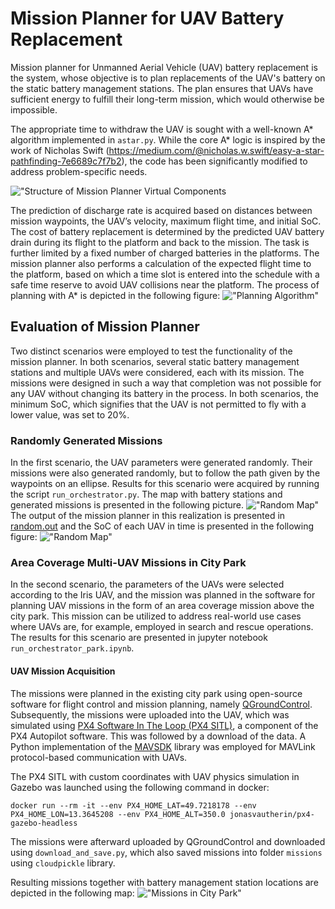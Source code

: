 # Mission Planner for UAV Battery Replacement

Mission planner for Unmanned Aerial Vehicle (UAV) battery replacement is the system, whose objective is to plan replacements of the UAV's battery on the static battery management stations. The plan ensures that UAVs have sufficient energy to fulfill their long-term mission, which would otherwise be impossible. 

The appropriate time to withdraw the UAV is sought with a well-known A* algorithm implemented in `astar.py`. While the core A* logic is inspired by the work of Nicholas Swift (https://medium.com/@nicholas.w.swift/easy-a-star-pathfinding-7e6689c7f7b2), the code has been significantly modified to address problem-specific needs.
  
!["Structure of Mission Planner Virtual Components](imgs/data-flow-compact.png)

The prediction of discharge rate is acquired based on distances between mission waypoints, the UAV’s velocity, maximum flight time, and initial SoC. The cost of battery replacement is determined by the predicted UAV battery drain during its flight to the platform and back to the mission. The task is further limited by a fixed number of charged batteries in the platforms. The mission planner also performs a calculation of the expected flight time to the platform, based on which a time slot is entered into the schedule with a safe time reserve to avoid UAV collisions near the platform. The process of planning with A* is depicted in the following figure:
!["Planning Algorithm"](imgs/planner-algorithm.png)

## Evaluation of Mission Planner

Two distinct scenarios were employed to test the functionality of the mission planner. In both scenarios, several static battery management stations and multiple UAVs were considered, each with its mission. The missions were designed in such a way that completion was not possible for any UAV without changing its battery in the process. In both scenarios, the minimum SoC, which signifies that the UAV is not permitted to fly with a lower value, was set to 20%.

### Randomly Generated Missions

In the first scenario, the UAV parameters were generated randomly. Their missions were also generated randomly, but to follow the path given by the waypoints on an ellipse. Results for this scenario were acquired by running the script `run_orchestrator.py`. The map with battery stations and generated missions is presented in the following picture.
!["Random Map"](imgs/random-map.jpg)
The output of the mission planner in this realization is presented in [random.out](random.out) and the SoC of each UAV in time is presented in the following figure:
!["Random Map"](imgs/random-soc.jpg)

### Area Coverage Multi-UAV Missions in City Park

In the second scenario, the parameters of the UAVs were selected according to the Iris UAV, and the mission was planned in the software for planning UAV missions in the form of an area coverage mission above the city park. This mission can be utilized to address real-world use cases where UAVs are, for example, employed in search and rescue operations. The results for this scenario are presented in jupyter notebook `run_orchestrator_park.ipynb`.

#### UAV Mission Acquisition

The missions were planned in the existing city park using open-source software for flight control and mission planning, namely [QGroundControl](http://qgroundcontrol.com/). Subsequently, the missions were uploaded into the UAV, which was simulated using [PX4 Software In The Loop (PX4 SITL)](https://docs.px4.io/main/en/simulation/index.html), a component of the PX4 Autopilot software. This was followed by a download of the data. A Python implementation of the [MAVSDK](https://mavsdk.mavlink.io/main/en/index.html) library was employed for MAVLink protocol-based communication with UAVs.

The PX4 SITL with custom coordinates with UAV physics simulation in Gazebo was launched using the following command in docker:
```
docker run --rm -it --env PX4_HOME_LAT=49.7218178 --env PX4_HOME_LON=13.3645208 --env PX4_HOME_ALT=350.0 jonasvautherin/px4-gazebo-headless
```
The missions were afterward uploaded by QGroundControl and downloaded using `download_and_save.py`, which also saved missions into folder `missions` using `cloudpickle` library.

Resulting missions together with battery management station locations are depicted in the following map:
!["Missions in City Park"](imgs/map.png)
